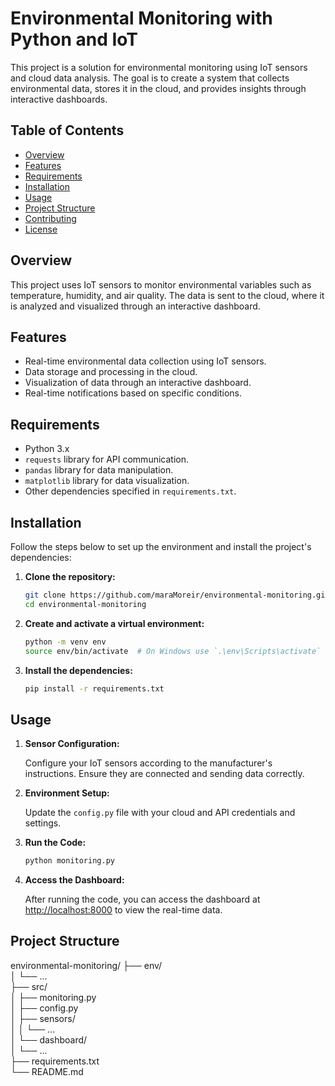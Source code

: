 # Environmental Monitoring with Python and IoT

This project is a solution for environmental monitoring using IoT sensors and cloud data analysis. The goal is to create a system that collects environmental data, stores it in the cloud, and provides insights through interactive dashboards.

## Table of Contents

- [Overview](#overview)
- [Features](#features)
- [Requirements](#requirements)
- [Installation](#installation)
- [Usage](#usage)
- [Project Structure](#project-structure)
- [Contributing](#contributing)
- [License](#license)

## Overview

This project uses IoT sensors to monitor environmental variables such as temperature, humidity, and air quality. The data is sent to the cloud, where it is analyzed and visualized through an interactive dashboard.

## Features

- Real-time environmental data collection using IoT sensors.
- Data storage and processing in the cloud.
- Visualization of data through an interactive dashboard.
- Real-time notifications based on specific conditions.

## Requirements

- Python 3.x
- `requests` library for API communication.
- `pandas` library for data manipulation.
- `matplotlib` library for data visualization.
- Other dependencies specified in `requirements.txt`.

## Installation

Follow the steps below to set up the environment and install the project's dependencies:

1. **Clone the repository:**

    ```bash
    git clone https://github.com/maraMoreir/environmental-monitoring.git
    cd environmental-monitoring
    ```

2. **Create and activate a virtual environment:**

    ```bash
    python -m venv env
    source env/bin/activate  # On Windows use `.\env\Scripts\activate`
    ```

3. **Install the dependencies:**

    ```bash
    pip install -r requirements.txt
    ```

## Usage

1. **Sensor Configuration:**

   Configure your IoT sensors according to the manufacturer's instructions. Ensure they are connected and sending data correctly.

2. **Environment Setup:**

   Update the `config.py` file with your cloud and API credentials and settings.

3. **Run the Code:**

    ```bash
    python monitoring.py
    ```

4. **Access the Dashboard:**

   After running the code, you can access the dashboard at [http://localhost:8000](http://localhost:8000) to view the real-time data.

## Project Structure

environmental-monitoring/
├── env/                   
│   └── ...              
├── src/                
│   ├── monitoring.py   
│   ├── config.py           
│   ├── sensors/           
│   │   └── ...            
│   └── dashboard/   
│       └── ...           
├── requirements.txt  
└── README.md               
